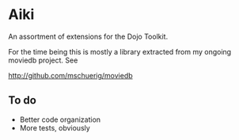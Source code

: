 Aiki
====

An assortment of extensions for the Dojo Toolkit.

For the time being this is mostly a library extracted from my ongoing moviedb project. See

http://github.com/mschuerig/moviedb

To do
-----

- Better code organization
- More tests, obviously
